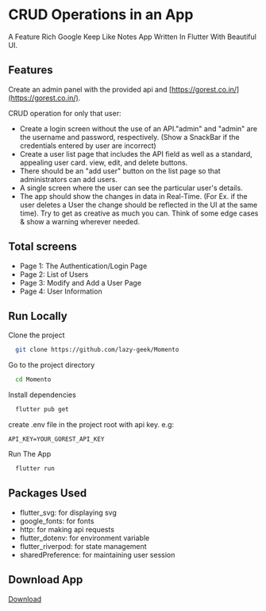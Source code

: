 # CRUD Operations in an App

A Feature Rich Google Keep Like Notes App Written In Flutter With Beautiful UI.




## Features

Create an admin panel with the provided api and [https://gorest.co.in/](https://gorest.co.in/).

CRUD operation for only that user:

- Create a login screen without the use of an API."admin" and "admin" are the username and password, respectively. (Show a SnackBar if the credentials entered by user are incorrect)
- Create a user list page that includes the API field as well as a standard, appealing user card. view, edit, and delete buttons.
- There should be an "add user" button on the list page so that administrators can add users.
- A single screen where the user can see the particular user's details.
- The app should show the changes in data in Real-Time. (For Ex. if the user deletes a User the change should be reflected in the UI at the same time).
Try to get as creative as much you can. Think of some edge cases & show a warning wherever needed.

  
## Total screens

- Page 1: The Authentication/Login Page
- Page 2: List of Users
- Page 3: Modify and Add a User Page
- Page 4: User Information
## Run Locally


Clone the project

```bash
  git clone https://github.com/lazy-geek/Momento
```

Go to the project directory

```bash
  cd Momento
```

Install dependencies

```bash
  flutter pub get
```
create .env file in the project root with api key. e.g:

```.env
API_KEY=YOUR_GOREST_API_KEY
```
Run The App

```bash
  flutter run
```

## Packages Used

- flutter_svg: for displaying svg
- google_fonts: for fonts
- http: for making api requests
- flutter_dotenv: for environment variable
- flutter_riverpod: for state management
- sharedPreference: for maintaining user session

## Download App
[Download](https://drive.google.com/file/d/12wlXyAYvbqdFQXN_rc0flMgLsYJiGRc2/view?usp=sharing)
